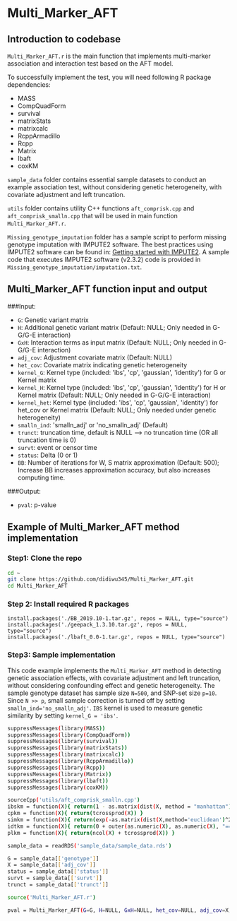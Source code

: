 # Multi_Marker_AFT

## Introduction to codebase
`Multi_Marker_AFT.r` is the main function that implements multi-marker association and interaction test based on the AFT model.

To successfully implement the test, you will need following R package dependencies:
* MASS
* CompQuadForm
* survival
* matrixStats
* matrixcalc
* RcppArmadillo
* Rcpp
* Matrix
* lbaft
* coxKM

`sample_data` folder contains essential sample datasets to conduct an example association test, without considering genetic heterogeneity, with covariate adjustment and left truncation.

`utils` folder contains utility C++ functions `aft_comprisk.cpp` and `aft_comprisk_smalln.cpp` that will be used in main function `Multi_Marker_AFT.r`.

`Missing_genotype_imputation` folder has a sample script to perform missing genotype imputation with IMPUTE2 software. The best practices using IMPUTE2 software can be found in:
[Getting started with IMPUTE2](https://mathgen.stats.ox.ac.uk/impute/impute_v2.html#getting_started). A sample code that executes IMPUTE2 software (v2.3.2) code is provided in `Missing_genotype_imputation/imputation.txt`.

## Multi_Marker_AFT function input and output
###Input:
* `G`:   Genetic variant matrix
* `H`:   Additional genetic variant matrix (Default: NULL; Only needed in G-G/G-E interaction)
* `GxH`: Interaction terms as input matrix (Default: NULL; Only needed in G-G/G-E interaction)
* `adj_cov`:   Adjustment covariate matrix (Default: NULL)
* `het_cov`:   Covariate matrix indicating genetic heterogeneity
* `kernel_G`: Kernel type   (included: 'ibs', 'cp', 'gaussian', 'identity') for G or Kernel matrix
* `kernel_H`: Kernel type   (included: 'ibs', 'cp', 'gaussian', 'identity') for H or Kernel matrix (Default: NULL; Only needed in G-G/G-E interaction)
* `kernel_het`: Kernel type (included: 'ibs', 'cp', 'gaussian', 'identity') for het_cov or Kernel matrix (Default: NULL; Only needed under genetic heterogeneity)
* `smalln_ind`: 'smalln_adj' or 'no_smalln_adj' (Default)
* `trunct`: truncation time, default is NULL --> no truncation time (OR all truncation time is 0)
* `survt`: event or censor time
* `status`: Delta (0 or 1)
* `BB`: Number of iterations for W, S matrix approximation (Default: 500); Increase BB increases approximation accuracy, but also increases computing time.

###Output:
* `pval`: p-value


## Example of Multi_Marker_AFT method implementation
### Step1: Clone the repo
```bash
cd ~
git clone https://github.com/didiwu345/Multi_Marker_AFT.git
cd Multi_Marker_AFT
```

### Step 2: Install required R packages
```
install.packages('./BB_2019.10-1.tar.gz', repos = NULL, type="source")
install.packages('./geepack_1.3.10.tar.gz', repos = NULL, type="source")
install.packages('./lbaft_0.0-1.tar.gz', repos = NULL, type="source")
```

### Step3: Sample implementation
This code example implements the `Multi_Marker_AFT` method in detecting genetic association effects, with covariate adjustment and left truncation, without considering confounding effect and genetic heterogeneity. 
The sample genotype dataset has sample size `N=500`, and SNP-set size `p=10`. Since `N >> p`, small sample correction is turned off by setting `smalln_ind='no_smalln_adj'`. `IBS` kernel is used to measure genetic similarity by setting `kernel_G = 'ibs'`.

```bash
suppressMessages(library(MASS))
suppressMessages(library(CompQuadForm))
suppressMessages(library(survival))
suppressMessages(library(matrixStats))
suppressMessages(library(matrixcalc))
suppressMessages(library(RcppArmadillo))
suppressMessages(library(Rcpp))
suppressMessages(library(Matrix))
suppressMessages(library(lbaft))
suppressMessages(library(coxKM))

sourceCpp('utils/aft_comprisk_smalln.cpp')
ibskm = function(X){ return(1 - as.matrix(dist(X, method = "manhattan"))/(2*ncol(X))) }  ### IBS kenrel: Input genotype matrix
cpkm = function(X){ return(tcrossprod(X)) }                                              ### Cross-product kernel: Input genotype matrix
simkm = function(X){ return(exp(-as.matrix(dist(X,method='euclidean')^2)/ncol(X))) }     ### Gaussian kernel: Input covariate matrix
idtkm = function(X){ return(0 + outer(as.numeric(X), as.numeric(X), "==")) }             ### For 1-column vector
plkm = function(X){ return(ncol(X) + tcrossprod(X)) }                                    ### Product linear kernel

sample_data = readRDS('sample_data/sample_data.rds')

G = sample_data[['genotype']]
X = sample_data[['adj_cov']]
status = sample_data[['status']]
survt = sample_data[['survt']]
trunct = sample_data[['trunct']]

source('Multi_Marker_AFT.r')

pval = Multi_Marker_AFT(G=G, H=NULL, GxH=NULL, het_cov=NULL, adj_cov=X, kernel_G='ibs', kernel_H=NULL, kernel_het=NULL, smalln_ind='smalln_adj', trunct=trunct, survt=survt, status=status, BB=500)
```

